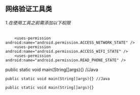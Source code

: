 网络验证工具类
---------
###### 1.在使用工具之前需添加以下权限
```
	<uses-permission android:name="android.permission.ACCESS_NETWORK_STATE" />
   	<uses-permission android:name="android.permission.ACCESS_WIFI_STATE" />
   	<uses-permission android:name="android.permission.READ_PHONE_STATE" />
```

public static void main(String[]args){} //Java

	public static void main(String[]args){} //Java

```
public static void main(String[]args){}
```